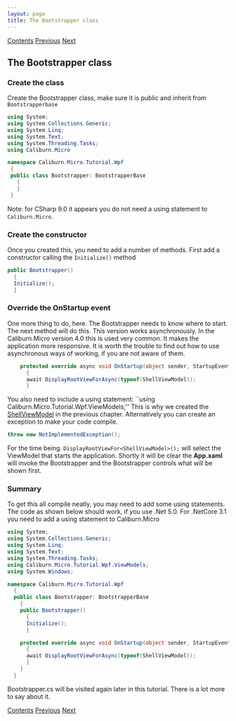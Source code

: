 ```yaml
---
layout: page
title: The Bootstrapper class
---
```


[Contents](Contents) [Previous](ShellView) [Next](App_Xaml)

## The Bootstrapper class

### Create the class

Create the Bootstrapper class, make sure it is public and inherit from ``Bootstrapperbase``

 ```csharp
using System;
using System.Collections.Generic;
using System.Linq;
using System.Text;
using System.Threading.Tasks;
using Caliburn.Micro

namespace Caliburn.Micro.Tutorial.Wpf
  {
  public class Bootstrapper: BootstrapperBase
    {
    }
  }

  ```

Note: for CSharp 9.0 it appears you do not need a using statement to ``Caliburn.Micro``.

### Create the constructor

Once you created this, you need to add a number of methods. First add a constructor calling the ``Initialize()`` method

```csharp
public Bootstrapper()
  {
  Initialize();
  }
 ```

### Override the OnStartup event

One more thing to do, here. The Bootstrapper needs to know where to start. The next method will do this. This version works asynchronously. In the Caliburn.Micro version 4.0 this is used very common. It makes the application more responsive. It is worth the trouble to find out how to use asynchronous ways of working, if you are not aware of them.

```csharp
    protected override async void OnStartup(object sender, StartupEventArgs e)
      {
      await DisplayRootViewForAsync(typeof(ShellViewModel));
      }
```

You also need to include a using statement: ``using Caliburn.Micro.Tutorial.Wpf.ViewModels;''
This is why we created the [ShellViewModel](ShellViewModel) in the previous chapter. Alternatively you can create an exception to make your code compile.

```csharp
throw new NotImplementedException();
```

For the time being. ``DisplayRootViewFor<ShellViewModel>();`` will select the ViewModel that starts the application. Shortly it will be clear the **App.xaml** will invoke the Bootstrapper and the Bootstrapper controls what will be shown first.

### Summary

To get this all compile neatly, you may need to add some using statements. The code as shown below should work, if you use .Net 5.0. For .NetCore 3.1 you need to add a using statement to Caliburn.Micro

```csharp
using System;
using System.Collections.Generic;
using System.Linq;
using System.Text;
using System.Threading.Tasks;
using Caliburn.Micro.Tutorial.Wpf.ViewModels;
using System.Windows;

namespace Caliburn.Micro.Tutorial.Wpf
  {
  public class Bootstrapper: BootstrapperBase
    {
    public Bootstrapper()
      {
      Initialize();
      }

    protected override async void OnStartup(object sender, StartupEventArgs e)
      {
      await DisplayRootViewForAsync(typeof(ShellViewModel));
      }
    }
  }

```

Bootstrapper.cs will be visited again later in this tutorial. There is a lot more to say about it.

[Contents](Contents) [Previous](ShellView) [Next](App_Xaml)

